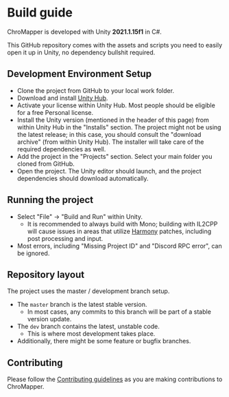 # Build guide

ChroMapper is developed with Unity **2021.1.15f1** in C#.

This GitHub repository comes with the assets and scripts you need to easily open it up in Unity, no dependency bullshit required.

## Development Environment Setup
* Clone the project from GitHub to your local work folder.
* Download and install [Unity Hub](https://unity3d.com/get-unity/download).
* Activate your license within Unity Hub. Most people should be eligible for a free Personal license.
* Install the Unity version (mentioned in the header of this page) from within Unity Hub in the "Installs" section. The project might not be using the latest release; in this case, you should consult the "download archive" (from within Unity Hub). The installer will take care of the required dependencies as well.
* Add the project in the "Projects" section. Select your main folder you cloned from GitHub.
* Open the project. The Unity editor should launch, and the project dependencies should download automatically.

## Running the project
* Select "File" -> "Build and Run" within Unity.
  * It is recommended to always build with Mono; building with IL2CPP will cause issues in areas that utilize [Harmony](https://github.com/pardeike/Harmony) patches, including post processing and input.
* Most errors, including "Missing Project ID" and "Discord RPC error", can be ignored.

## Repository layout
The project uses the master / development branch setup.

* The `master` branch is the latest stable version.
  * In most cases, any commits to this branch will be part of a stable version update.
* The `dev` branch contains the latest, unstable code.
  * This is where most development takes place.
* Additionally, there might be some feature or bugfix branches.

## Contributing
Please follow the [Contributing guidelines](CONTRIBUTING.md) as you are making contributions to ChroMapper.
